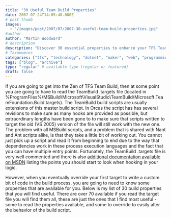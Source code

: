 ```yaml
---
title: "30 Useful Team Build Properties"
date: 2007-07-24T14:09:40.000Z
# post thumb
images:
  - "/images/post/2007/07/2007-30-useful-team-build-properties.jpg"
#author
author: "Martin Woodward"
# description
description: "Discover 30 essential properties to enhance your TFS Team Build scripts, streamlining your custom build processes effectively."
# Taxonomies
categories: ["tfs", "technology", "dotnet", "maker", "web", "programming"]
tags: ["blog", "archive"]
type: "regular" # available type (regular or featured)
draft: false
---
```


If you are going to get into the Zen of TFS Team Build, then at some point you are going to have to read the TeamBuild .targets file (located in %ProgramFiles%\MSBuild\Microsoft\VisualStudio\TeamBuild\Microsoft.TeamFoundation.Build.targets). The TeamBuild build scripts are usually extensions of this master build script. In Orcas the script has has several revisions to make sure as many hooks are provided as possible, but extraordinary lengths have been gone to to make sure that scripts written to target the old (VS 2005) version of the file will still work with the new one. The problem with all MSBuild scripts, and a problem that is shared with Nant and Ant scripts alike, is that they take a little bit of working out. You cannot just pick up a script and read it from beginning to end due to the way that dependencies work in these process execution languages and the fact that you can have multiple entry points. Fortunately, the TeamBuild .targets file is very well commented and there is also [additional documentation available on MSDN](<http://msdn2.microsoft.com/en-us/library/aa337604(vs.90).aspx>) listing the points you should start to look when hooking in your logic.

However, when you eventually override your first target to write a custom bit of code in the build process, you are going to need to know some properties that are available for you. Below is my list of 30 build properties that you will find useful. There are over 70 available if you read the target file you will find them all, these are just the ones that I find most useful - some to read the properties available, and some to override to easily alter the behavior of the build script.
